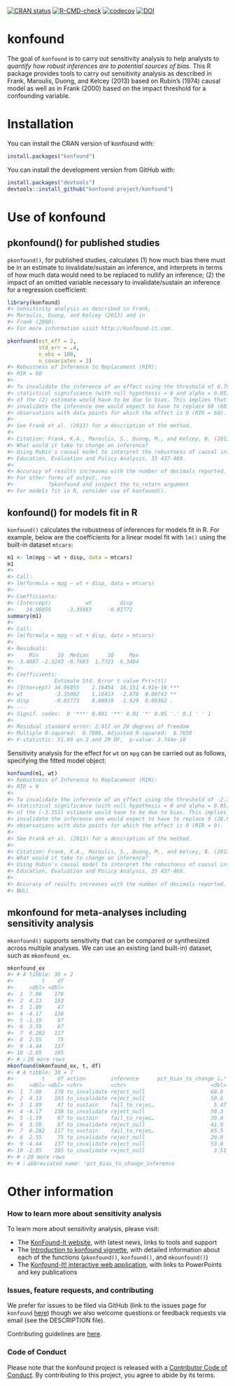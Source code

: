
<!-- README.md is generated from README.Rmd. Please edit that file -->
<!-- badges: start -->

[![CRAN
status](https://www.r-pkg.org/badges/version/konfound)](https://cran.r-project.org/package=konfound)
[![R-CMD-check](https://github.com/konfound-project/konfound/actions/workflows/R-CMD-check.yaml/badge.svg)](https://github.com/konfound-project/konfound/actions/workflows/R-CMD-check.yaml)
[![codecov](https://codecov.io/gh/konfound-project/konfound/graph/badge.svg?token=ARijYlxn7O)](https://app.codecov.io/gh/konfound-project/konfound)
[![DOI](https://joss.theoj.org/papers/10.21105/joss.05779/status.svg)](https://doi.org/10.21105/joss.05779)
<!-- badges: end -->

# konfound

The goal of `konfound` is to carry out sensitivity analysis to help
analysts to *quantify how robust inferences are to potential sources of
bias*. This R package provides tools to carry out sensitivity analysis
as described in Frank, Maroulis, Duong, and Kelcey (2013) based on
Rubin’s (1974) causal model as well as in Frank (2000) based on the
impact threshold for a confounding variable.

# Installation

You can install the CRAN version of konfound with:

``` r
install.packages("konfound")
```

You can install the development version from GitHub with:

``` r
install.packages("devtools")
devtools::install_github("konfound-project/konfound")
```

# Use of konfound

## pkonfound() for published studies

`pkonfound()`, for published studies, calculates (1) how much bias there
must be in an estimate to invalidate/sustain an inference, and
interprets in terms of how much data would need to be replaced to
nullify an inference; (2) the impact of an omitted variable necessary to
invalidate/sustain an inference for a regression coefficient:

``` r
library(konfound)
#> Sensitivity analysis as described in Frank, 
#> Maroulis, Duong, and Kelcey (2013) and in 
#> Frank (2000).
#> For more information visit http://konfound-it.com.
```

``` r
pkonfound(est_eff = 2, 
          std_err = .4, 
          n_obs = 100, 
          n_covariates = 3)
#> Robustness of Inference to Replacement (RIR):
#> RIR = 60
#> 
#> To invalidate the inference of an effect using the threshold of 0.794 for
#> statistical significance (with null hypothesis = 0 and alpha = 0.05), 60.295%
#> of the (2) estimate would have to be due to bias. This implies that to
#> invalidate the inference one would expect to have to replace 60 (60.295%)
#> observations with data points for which the effect is 0 (RIR = 60).
#> 
#> See Frank et al. (2013) for a description of the method.
#> 
#> Citation: Frank, K.A., Maroulis, S., Duong, M., and Kelcey, B. (2013).
#> What would it take to change an inference?
#> Using Rubin's causal model to interpret the robustness of causal inferences.
#> Education, Evaluation and Policy Analysis, 35 437-460.
#> 
#> Accuracy of results increases with the number of decimals reported.
#> For other forms of output, run
#>           ?pkonfound and inspect the to_return argument
#> For models fit in R, consider use of konfound().
```

## konfound() for models fit in R

`konfound()` calculates the robustness of inferences for models fit in
R. For example, below are the coefficients for a linear model fit with
`lm()` using the built-in dataset `mtcars`:

``` r
m1 <- lm(mpg ~ wt + disp, data = mtcars)
m1
#> 
#> Call:
#> lm(formula = mpg ~ wt + disp, data = mtcars)
#> 
#> Coefficients:
#> (Intercept)           wt         disp  
#>    34.96055     -3.35083     -0.01772
summary(m1)
#> 
#> Call:
#> lm(formula = mpg ~ wt + disp, data = mtcars)
#> 
#> Residuals:
#>     Min      1Q  Median      3Q     Max 
#> -3.4087 -2.3243 -0.7683  1.7721  6.3484 
#> 
#> Coefficients:
#>             Estimate Std. Error t value Pr(>|t|)    
#> (Intercept) 34.96055    2.16454  16.151 4.91e-16 ***
#> wt          -3.35082    1.16413  -2.878  0.00743 ** 
#> disp        -0.01773    0.00919  -1.929  0.06362 .  
#> ---
#> Signif. codes:  0 '***' 0.001 '**' 0.01 '*' 0.05 '.' 0.1 ' ' 1
#> 
#> Residual standard error: 2.917 on 29 degrees of freedom
#> Multiple R-squared:  0.7809, Adjusted R-squared:  0.7658 
#> F-statistic: 51.69 on 2 and 29 DF,  p-value: 2.744e-10
```

Sensitivity analysis for the effect for `wt` on `mpg` can be carried out
as follows, specifying the fitted model object:

``` r
konfound(m1, wt)
#> Robustness of Inference to Replacement (RIR):
#> RIR = 9
#> 
#> To invalidate the inference of an effect using the threshold of -2.381 for
#> statistical significance (with null hypothesis = 0 and alpha = 0.05), 28.946%
#> of the (-3.351) estimate would have to be due to bias. This implies that to
#> invalidate the inference one would expect to have to replace 9 (28.946%)
#> observations with data points for which the effect is 0 (RIR = 9).
#> 
#> See Frank et al. (2013) for a description of the method.
#> 
#> Citation: Frank, K.A., Maroulis, S., Duong, M., and Kelcey, B. (2013).
#> What would it take to change an inference?
#> Using Rubin's causal model to interpret the robustness of causal inferences.
#> Education, Evaluation and Policy Analysis, 35 437-460.
#> 
#> Accuracy of results increases with the number of decimals reported.
#> NULL
```

## mkonfound for meta-analyses including sensitivity analysis

`mkonfound()` supports sensitivity that can be compared or synthesized
across multiple analyses. We can use an existing (and built-in) dataset,
such as `mkonfound_ex`.

``` r
mkonfound_ex
#> # A tibble: 30 × 2
#>         t    df
#>     <dbl> <dbl>
#>  1  7.08    178
#>  2  4.13    193
#>  3  1.89     47
#>  4 -4.17    138
#>  5 -1.19     97
#>  6  3.59     87
#>  7  0.282   117
#>  8  2.55     75
#>  9 -4.44    137
#> 10 -2.05    195
#> # ℹ 20 more rows
mkonfound(mkonfound_ex, t, df)
#> # A tibble: 30 × 7
#>         t    df action        inference      pct_bias_to_change_i…¹   itcv r_con
#>     <dbl> <dbl> <chr>         <chr>                           <dbl>  <dbl> <dbl>
#>  1  7.08    178 to_invalidate reject_null                     68.8   0.378 0.614
#>  2  4.13    193 to_invalidate reject_null                     50.6   0.168 0.41 
#>  3  1.89     47 to_sustain    fail_to_rejec…                   5.47 -0.012 0.11 
#>  4 -4.17    138 to_invalidate reject_null                     50.3   0.202 0.449
#>  5 -1.19     97 to_sustain    fail_to_rejec…                  39.4  -0.065 0.255
#>  6  3.59     87 to_invalidate reject_null                     41.9   0.19  0.436
#>  7  0.282   117 to_sustain    fail_to_rejec…                  85.5  -0.131 0.361
#>  8  2.55     75 to_invalidate reject_null                     20.6   0.075 0.274
#>  9 -4.44    137 to_invalidate reject_null                     53.0   0.225 0.475
#> 10 -2.05    195 to_invalidate reject_null                      3.51  0.006 0.077
#> # ℹ 20 more rows
#> # ℹ abbreviated name: ¹​pct_bias_to_change_inference
```

# Other information

### How to learn more about sensitivity analysis

To learn more about sensitivity analysis, please visit:

- The [KonFound-It website](https://konfound-it.org/), with latest news,
  links to tools and support
- The [Introduction to konfound
  vignette](https://konfound-it.org/konfound/articles/introduction-to-konfound.html),
  with detailed information about each of the functions (`pkonfound()`,
  `konfound()`, and `mkounfound()`)
- The [Konfound-It! interactive web
  application](https://konfound-project.shinyapps.io/konfound-it/), with
  links to PowerPoints and key publications

### Issues, feature requests, and contributing

We prefer for issues to be filed via GitHub (link to the issues page for
`konfound` [here](https://github.com/konfound-project/konfound/issues))
though we also welcome questions or feedback requests via email (see the
DESCRIPTION file).

Contributing guidelines are
[here](https://github.com/konfound-project/konfound/blob/master/.github/CONTRIBUTING.md).

### Code of Conduct

Please note that the konfound project is released with a [Contributor
Code of
Conduct](https://contributor-covenant.org/version/2/1/CODE_OF_CONDUCT.html).
By contributing to this project, you agree to abide by its terms.
